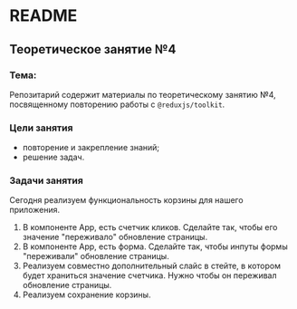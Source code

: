 # README

## Теоретическое занятие №4

### Тема:

Репозитарий содержит материалы по теоретическому занятию №4, посвященному повторению работы с `@reduxjs/toolkit`.

### Цели занятия
- повторение и закрепление знаний;
- решение задач.

### Задачи занятия
Сегодня реализуем функциональность корзины для нашего приложения.

1. В компоненте App, есть счетчик кликов. Сделайте так, чтобы его значение "переживало" обновление страницы.
2. В компоненте App, есть форма. Сделайте так, чтобы инпуты формы "переживали" обновление страницы.
3. Реализуем совместно дополнительный слайс в стейте, в котором будет храниться значение счетчика. Нужно чтобы он переживал обновление страницы.
4. Реализуем сохранение корзины.